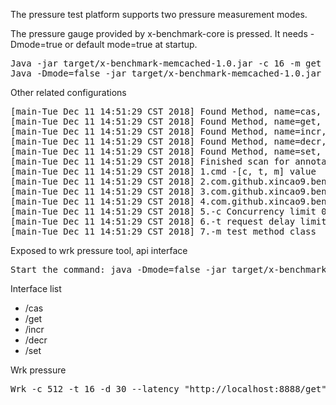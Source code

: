 The pressure test platform supports two pressure measurement modes.

The pressure gauge provided by x-benchmark-core is pressed. It needs -Dmode=true or default mode=true at startup.

<pre>
Java -jar target/x-benchmark-memcached-1.0.jar -c 16 -m get -t -1
Java -Dmode=false -jar target/x-benchmark-memcached-1.0.jar -c 16 -m get -t -1
</pre>

Other related configurations

<pre>
[main-Tue Dec 11 14:51:29 CST 2018] Found Method, name=cas, Method.class=com.github.xincao9.memcached.method.CasMethod
[main-Tue Dec 11 14:51:29 CST 2018] Found Method, name=get, Method.class=com.github.xincao9.memcached.method.GetMethod
[main-Tue Dec 11 14:51:29 CST 2018] Found Method, name=incr, Method.class=com.github.xincao9.memcached.method.IncrMethod
[main-Tue Dec 11 14:51:29 CST 2018] Found Method, name=decr, Method.class=com.github.xincao9.memcached.method.DecrMethod
[main-Tue Dec 11 14:51:29 CST 2018] Found Method, name=set, Method.class=com.github.xincao9.memcached.method.SetMethod
[main-Tue Dec 11 14:51:29 CST 2018] Finished scan for annotation, found {5} methods(s), cost={83} ms
[main-Tue Dec 11 14:51:29 CST 2018] 1.cmd -[c, t, m] value
[main-Tue Dec 11 14:51:29 CST 2018] 2.com.github.xincao9.benchmark.core.interfaces.Source interface must be implemented, implemented as a read data source
[main-Tue Dec 11 14:51:29 CST 2018] 3.com.github.xincao9.benchmark.core.interfaces.Method The interface must be implemented and needs to be identified by the @Test flag, which is implemented as a block of code to be tested.
[main-Tue Dec 11 14:51:29 CST 2018] 4.com.github.xincao9.benchmark.core.interfaces.Result The interface does not have to be implemented, it can output test results to its own system.
[main-Tue Dec 11 14:51:29 CST 2018] 5.-c Concurrency limit 0 < concurrent <= 1024 default 1
[main-Tue Dec 11 14:51:29 CST 2018] 6.-t request delay limit cd > 0 default 50ms; it is recommended to block the call to set the small point, calculate the dense call to set the big point, less than 0 for never delay
[main-Tue Dec 11 14:51:29 CST 2018] 7.-m test method class
</pre>

Exposed to wrk pressure tool, api interface

<pre>
Start the command: java -Dmode=false -jar target/x-benchmark-memcached-1.0.jar
</pre>

Interface list

* /cas
* /get
* /incr
* /decr
* /set

Wrk pressure

<pre>
Wrk -c 512 -t 16 -d 30 --latency "http://localhost:8888/get"
</pre>
